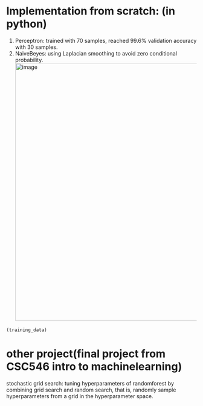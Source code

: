 # Implementation from scratch: (in python)
  1. Perceptron: trained with 70 samples, reached 99.6% validation accuracy with 30 samples.
  2. NaiveBeyes: using Laplacian smoothing to avoid zero conditional probability.
    <img width="684" alt="image" src="https://user-images.githubusercontent.com/83719401/160287863-b52c92c7-0e85-4451-aba8-567f6392fdc1.png">
    
    (training_data)


# other project(final project from CSC546 intro to machinelearning)
stochastic grid search: tuning hyperparameters of randomforest by combining grid search and random search, that is, randomly sample hyperparameters from a grid in the hyperparameter space. 

